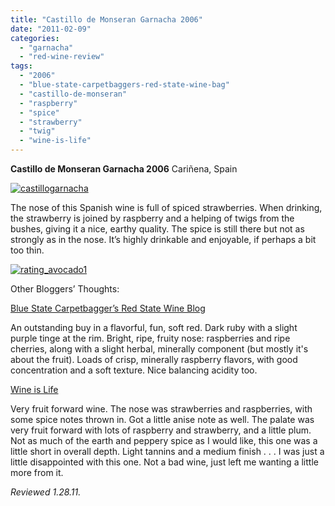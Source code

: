 ```yaml
---
title: "Castillo de Monseran Garnacha 2006"
date: "2011-02-09"
categories: 
  - "garnacha"
  - "red-wine-review"
tags: 
  - "2006"
  - "blue-state-carpetbaggers-red-state-wine-bag"
  - "castillo-de-monseran"
  - "raspberry"
  - "spice"
  - "strawberry"
  - "twig"
  - "wine-is-life"
---
```


**Castillo de Monseran Garnacha 2006** Cariñena, Spain

[![](http://s3.amazonaws.com/thegourmez-wpmedia/2011/01/castillogarnacha.jpg "castillogarnacha")](http://s3.amazonaws.com/thegourmez-wpmedia/2011/01/castillogarnacha.jpg)

The nose of this Spanish wine is full of spiced strawberries. When drinking, the strawberry is joined by raspberry and a helping of twigs from the bushes, giving it a nice, earthy quality. The spice is still there but not as strongly as in the nose. It’s highly drinkable and enjoyable, if perhaps a bit too thin.

[![](http://s3.amazonaws.com/thegourmez-wpmedia/2009/02/rating_avocado1.gif "rating_avocado1")](http://s3.amazonaws.com/thegourmez-wpmedia/2009/02/rating_avocado1.gif)

Other Bloggers’ Thoughts:

[Blue State Carpetbagger’s Red State Wine Blog](http://bighousewine.blogspot.com/2008/09/2006-castillo-de-monseran-garnacha.html)

An outstanding buy in a flavorful, fun, soft red. Dark ruby with a slight purple tinge at the rim. Bright, ripe, fruity nose: raspberries and ripe cherries, along with a slight herbal, minerally component (but mostly it's about the fruit). Loads of crisp, minerally raspberry flavors, with good concentration and a soft texture. Nice balancing acidity too.

[Wine is Life](http://baldwinegeek.blogspot.com/2009/11/castillo-de-monseran-garnacha-2007.html)

Very fruit forward wine. The nose was strawberries and raspberries, with some spice notes thrown in. Got a little anise note as well. The palate was very fruit forward with lots of raspberry and strawberry, and a little plum. Not as much of the earth and peppery spice as I would like, this one was a little short in overall depth. Light tannins and a medium finish . . . I was just a little disappointed with this one. Not a bad wine, just left me wanting a little more from it.

_Reviewed 1.28.11._
